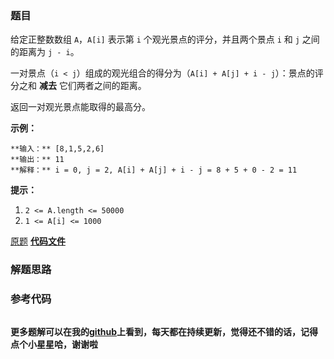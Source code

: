 ### 题目
给定正整数数组 `A`，`A[i]` 表示第 `i` 个观光景点的评分，并且两个景点 `i` 和 `j` 之间的距离为 `j - i`。

一对景点（`i < j`）组成的观光组合的得分为（`A[i] + A[j] + i - j`）：景点的评分之和 **减去** 它们两者之间的距离。

返回一对观光景点能取得的最高分。



**示例：**

    
    
    **输入：** [8,1,5,2,6]
    **输出：** 11
    **解释：** i = 0, j = 2, A[i] + A[j] + i - j = 8 + 5 + 0 - 2 = 11
    



**提示：**

  1. `2 <= A.length <= 50000`
  2. `1 <= A[i] <= 1000`

[原题](https://leetcode-cn.com/problems/best-sightseeing-pair/)    **[代码文件]()**


### 解题思路




### 参考代码

```go


```




**更多题解可以在我的[github](https://github.com/LZH139/leetcode_Go)上看到，每天都在持续更新，觉得还不错的话，记得点个小星星哈，谢谢啦**
